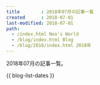 ```yaml
---
title        : 2018年07月の記事一覧
created      : 2018-07-01
last-modified: 2018-07-01
path:
  - /index.html Neo's World
  - /blog/index.html Blog
  - /blog/2018/index.html 2018年
---
```


2018年07月の記事一覧。

{{ blog-list-dates }}

